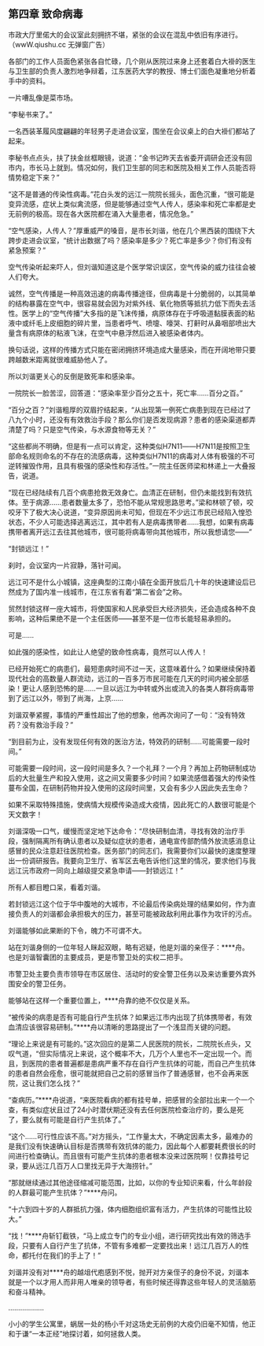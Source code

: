 ## 第四章 致命病毒
市政大厅里偌大的会议室此刻拥挤不堪，紧张的会议在混乱中依旧有序进行。（wwW.qiushu.cc 无弹窗广告）

各部门的工作人员面色紧张各自忙碌，几个刚从医院过来身上还套着白大褂的医生与卫生部的负责人激烈地争辩着，江东医药大学的教授、博士们面色凝重地分析着手中的资料。

一片嘈乱像是菜市场。

“李秘书来了。”

一名西装革履风度翩翩的年轻男子走进会议室，围坐在会议桌上的白大褂们都站了起来。

李秘书点点头，扶了扶金丝框眼镜，说道：“金书记昨天去省委开调研会还没有回市内，市长马上就到。情况如何，我们卫生部的同志和医院及相关工作人员能否将情势稳定下来？”

“这不是普通的传染性病毒。”花白头发的远江一院院长摇头，面色沉重，“很可能是变异流感，症状上类似禽流感，但是能够通过空气人传人，感染率和死亡率都是史无前例的极高。现在各大医院都在涌入大量患者，情况危急。”

“空气感染，人传人？”厚重威严的嗓音，是市长刘谐，他在几个黑西装的围绕下大跨步走进会议室，“统计出数据了吗？感染率是多少？死亡率是多少？你们有没有紧急预案？”

空气传染听起来吓人，但刘谐知道这是个医学常识误区，空气传染的威力往往会被人们夸大。

诚然，空气传播是一种高效迅速的病毒传播途径，但病毒是十分脆弱的，以其简单的结构暴露在空气中，很容易就会因为对紫外线、氧化物质等抵抗力低下而失去活性。医学上的“空气传播”大多指的是飞沫传播，病原体存在于呼吸道黏膜表面的粘液中或纤毛上皮细胞的碎片里，当患者呼气、喷嚏、嚎哭、打鼾时从鼻咽部喷出大量含有病原体的粘液飞沫，在空气中悬浮然后进入被感染者体内。

换句话说，这样的传播方式只能在密闭拥挤环境造成大量感染，而在开阔地带只要跨越数米距离就很难威胁他人了。

所以刘谐更关心的反倒是致死率和感染率。

一院院长一脸苦涩，回答道：“感染率至少百分之五十，死亡率……百分之百。”

“百分之百？”刘谐粗厚的双眉拧结起来，“从出现第一例死亡病患到现在已经过了八九个小时，还没有有效救治手段？那么你们是否发现病源？患者的感染渠道都弄清楚了吗？只是空气传染，与水源食物等无关？”

“这些都尚不明确，但是有一点可以肯定，这种类似H7N11――H7N11是按照卫生部命名规则命名的不存在的流感病毒，这种类似H7N11的病毒对人体有极强的不可逆转摧毁作用，且具有极强的感染性和存活性。”一院主任医师梁和林递上一大叠报告，说道。

“现在已经陆续有几百个病患抢救无效身亡。血清正在研制，但仍未能找到有效抗体。至于病源……患者数量太多了，恐怕不能从常规思路思考。”梁和林顿了顿，咬咬牙下了极大决心说道，“变异原因尚未可知，但现在不少远江市民已经陷入惶恐状态，不少人可能选择逃离远江，其中若有人是病毒携带者……我想，如果有病毒携带者离开远江去往其他城市，很可能将病毒带向其他城市，所以我想请您――”

“封锁远江！”

刹时，会议室内一片寂静，落针可闻。

远江可不是什么小城镇，这座典型的江南小镇在全面开放后几十年的快速建设后已然成为了国内准一线城市，在江东省有着“第二省会”之称。

贸然封锁这样一座大城市，将使国家和人民承受巨大经济损失，还会造成各种不良影响，这种后果绝不是一个主任医师――甚至不是一位市长能轻易承担的。

可是……

如此强的感染性，如此让人绝望的致命性病毒，竟然可以人传人！

已经开始死亡的病患们，最短患病时间不过一天，这意味着什么？如果继续保持着现代社会的高数量人群流动，远江的一百多万市民可能在几天的时间内被全部感染！更让人感到恐怖的是……一旦以远江为中转或外出或流入的各类人群将病毒带到了远江以外，带到了尚海，上京……

刘谐双拳紧握，事情的严重性超出了他的想象，他再次询问了一句：“没有特效药？没有救治手段？”

“到目前为止，没有发现任何有效的医治方法，特效药的研制……可能需要一段时间。”

可能需要一段时间，这一段时间是多久？一个礼拜？一个月？再加上药物研制成功后的大批量生产和投入使用，这之间又需要多少时间？如果流感借着强大的传染性蔓布全国，在研制药物并投入使用的这段时间里，又会有多少人因此失去生命？

如果不采取特殊措施，使病情大规模传染造成大疫情，因此死亡的人数很可能是个天文数字！

刘谐深吸一口气，缓慢而坚定地下达命令：“尽快研制血清，寻找有效的治疗手段，强制隔离所有确认患者以及疑似症状的患者，通电宣传部酌情外放流感消息让感冒的民众注意赶往医院检查。医务部门的同志们，我需要你们以最快的速度整理出一份调研报告。我要向卫生厅、省军区去电告诉他们这里的情况，要求他们与我远江沅市政府一同向上越级提交紧急申请――封锁远江！”

所有人都目瞪口呆，看着刘谐。

若封锁远江这个位于华中腹地的大城市，不论最后传染病处理的结果如何，作为直接负责人的刘谐都会承担极大的压力，甚至可能被政敌利用此事作为攻讦的污点。

刘谐能够如此果断的下令，魄力不可谓不大。

站在刘谐身侧的一位年轻人眯起双眼，略有迟疑，他是刘谐的亲侄子：****舟。也是刘谐智囊团的主要成员，更是市警卫处的实权二把手。

市警卫处主要负责市领导在市区居住、活动时的安全警卫任务以及来访重要外宾外围安全的警卫任务。

能够站在这样一个重要位置上，****舟靠的绝不仅仅是关系。

“被传染的病患是否有可能自行产生抗体？如果远江市内出现了抗体携带者，有效血清应该很容易研制。”****舟以清晰的思路提出了一个浅显而关键的问题。

“理论上来说是有可能的。”这次回应的是第二人民医院的院长，二院院长点头，又叹气道，“但实际情况上来说，这个概率不大，几万个人里也不一定出现一个。而且，到医院的患者普遍都是患病严重不存在自行产生抗体的可能，而自己产生抗体的患者自然会痊愈，很可能就把自己之前的感冒当作了普通感冒，也不会再来医院，这让我们怎么找？”

“查病历。”****舟说道，“来医院看病的都有挂号单，把感冒的全部拉出来一个一个查，有类似症状且过了24小时潜伏期还没有去任何医院检查治疗的，要么是死了，要么就有可能是自行产生抗体了。”

“这个……可行性应该不高。”对方摇头，“工作量太大，不确定因素太多，最难办的是我们没有快速确认目标是否携带有效抗体的能力，因此每个人都要耗费很长的时间进行检查确认。而且很有可能产生抗体的患者根本没来过医院啊！仅靠挂号记录，要从远江几百万人口里找无异于大海捞针。”

“那就继续通过其他途径缩减可能范围，比如，以你的专业知识来看，什么年龄段的人群最可能产生抗体？”****舟问。

“十六到四十岁的人群抵抗力强，体内细胞组织富有活力，产生抗体的可能性比较大。”

“找！”****舟斩钉截铁，“马上成立专门的专业小组，进行研究找出有效的筛选手段，只要有人自行产生了抗体，不管有多难都一定要找出来！远江几百万人的性命，都托付在我们的手上了！”

刘谐并没有对****舟的越俎代庖感到不悦，抛开对方亲侄子的身份不说，刘谐本就是一个以才用人而非用人唯亲的领导者，有些时候还得靠这些年轻人的灵活脑筋和奋斗精神。

………………

小小的学生公寓里，蜗居一处的杨小千对这场史无前例的大疫仍旧毫不知情，他正和于谦“一本正经”地探讨着，如何拯救人类。

